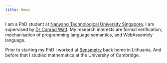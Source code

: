 ```yaml
---
title: Home
---
```


I am a PhD student at [Nanyang Technological University Singapore](https://www.ntu.edu.sg/). I am supervised by [Dr Conrad Watt](https://conrad-watt.github.io/). My research interests are formal verification, mechanisation of programming language semantics, and WebAssembly language.

Prior to starting my PhD I worked at [Sensmetry](https://sensmetry.com/) back home in Lithuania. And before that I studied mathematics at the University of Cambridge.
